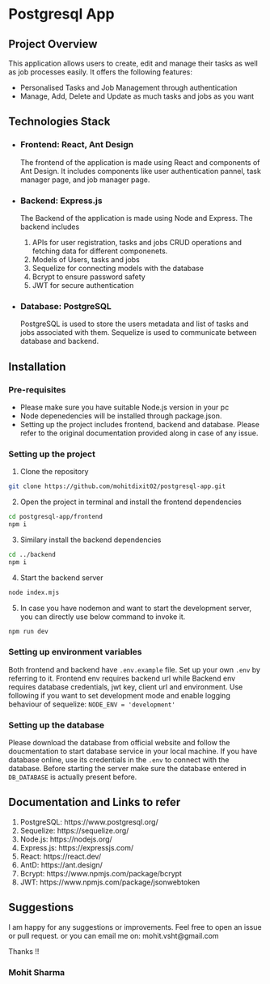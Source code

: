 <h1>Postgresql App</h1>
<h2>Project Overview</h2>
<p>
    This application allows users to create, edit and manage their tasks as well as job processes easily. It offers the following features:
    <ul>
        <li>Personalised Tasks and Job Management through authentication</li>
        <li>Manage, Add, Delete and Update as much tasks and jobs as you want</li>
    </ul>
</p>

<h2>Technologies Stack</h2>
<ul>
    <li>
        <h3>Frontend: React, Ant Design</h3>
        <p>
            The frontend of the application is made using React and components of Ant Design. It includes components like user authentication pannel, task manager page, and job manager page.
        </p>
    </li>
    <li>
        <h3>Backend: Express.js</h3>
        <p>
           The Backend of the application is made using Node and Express. The backend includes
           <ol>
                <li> APIs for user registration, tasks and jobs CRUD operations and fetching data for different componenets.</li>
                <li> Models of Users, tasks and jobs </li>
                <li> Sequelize for connecting models with the database</li>
                <li> Bcrypt to ensure password safety</li>
                <li> JWT for secure authentication</li>
           </ol>
        </p>
    </li>
    <li>
        <h3>Database: PostgreSQL</h3>
        <p>
            PostgreSQL is used to store the users metadata and list of tasks and jobs associated with them. Sequelize is used to communicate between database and backend.
        </p>
    </li>
</ul>

<h2>Installation</h2>

<h3>Pre-requisites</h3>
    <ul>
        <li>Please make sure you have suitable Node.js version in your pc</li>
        <li>Node depenedencies will be installed through package.json.</li>
        <li>Setting up the project includes frontend, backend and database. Please refer to the original documentation provided along in case of any issue.</li>
    </ul>

<h3>Setting up the project</h3>

1. Clone the repository

```bash
git clone https://github.com/mohitdixit02/postgresql-app.git
```

2. Open the project in terminal and install the frontend dependencies

```bash
cd postgresql-app/frontend
npm i
```

3. Similary install the backend dependencies

```bash
cd ../backend
npm i
```

4. Start the backend server

```bash
node index.mjs
```

5. In case you have nodemon and want to start the development server, you can directly use below command to invoke it.
```bash
npm run dev
```

<h3>Setting up environment variables</h3>

Both frontend and backend have ```.env.example``` file. Set up your own ```.env``` by referring to it.
Frontend env requires backend url while Backend env requires database credentials, jwt key, client url and environment.
Use following if you want to set development mode and enable logging behaviour of sequelize:
```NODE_ENV = 'development'```

<h3>Setting up the database</h3>

Please download the database from official website and follow the doucmentation to start database service in your local machine. If you have database online, use its credentials in the ```.env``` to connect with the database.
Before starting the server make sure the database entered in ```DB_DATABASE``` is actually present before.

<h2>Documentation and Links to refer</h2>
<ol>
  <li>PostgreSQL: https://www.postgresql.org/</li>
  <li>Sequelize: https://sequelize.org/</li>
  <li>Node.js: https://nodejs.org/</li>
  <li>Express.js: https://expressjs.com/</li>
  <li>React: https://react.dev/</li>
  <li>AntD: https://ant.design/</li>
  <li>Bcrypt: https://www.npmjs.com/package/bcrypt</li>
  <li>JWT: https://www.npmjs.com/package/jsonwebtoken</li>
</ol>

<h2>Suggestions</h2>
I am happy for any suggestions or improvements. Feel free to open an issue or pull request.
or you can email me on: mohit.vsht@gmail.com

Thanks !!
<h3>Mohit Sharma</h3>
